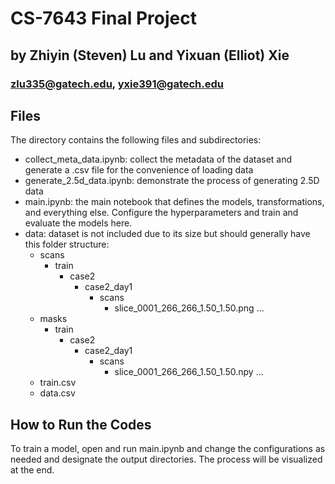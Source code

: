 # CS-7643 Final Project
## by Zhiyin (Steven) Lu and Yixuan (Elliot) Xie
### zlu335@gatech.edu, yxie391@gatech.edu

## Files
The directory contains the following files and subdirectories:
- collect_meta_data.ipynb: collect the metadata of the dataset and generate a .csv file for the convenience of loading data
- generate_2.5d_data.ipynb: demonstrate the process of generating 2.5D data
- main.ipynb: the main notebook that defines the models, transformations, and everything else. Configure the hyperparameters and train and evaluate the models here.
- data: dataset is not included due to its size but should generally have this folder structure:
	- scans
		- train
			- case2
				- case2_day1
					- scans
						- slice_0001_266_266_1.50_1.50.png
						...
	- masks
		- train
			- case2
				- case2_day1
					- scans
						- slice_0001_266_266_1.50_1.50.npy
						...
	- train.csv
	- data.csv


## How to Run the Codes
To train a model, open and run main.ipynb and change the configurations as needed and designate the output directories. The process will be visualized at the end.